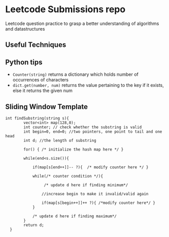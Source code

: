 # Leetcode Submissions repo
Leetcode question practice to grasp a better understanding of algorithms and datastructures
 
## Useful Techniques

##  Python tips
- `Counter(string)` returns a dictionary which holds number of occurrences of characters
- `dict.get(number, num)` returns the value pertaining to the key if it exists, else it returns the given num

## Sliding Window Template
```
int findSubstring(string s){
        vector<int> map(128,0);
        int counter; // check whether the substring is valid
        int begin=0, end=0; //two pointers, one point to tail and one  head
        int d; //the length of substring

        for() { /* initialize the hash map here */ }

        while(end<s.size()){

            if(map[s[end++]]-- ?){  /* modify counter here */ }

            while(/* counter condition */){ 
                 
                 /* update d here if finding minimum*/

                //increase begin to make it invalid/valid again
                
                if(map[s[begin++]]++ ?){ /*modify counter here*/ }
            }  

            /* update d here if finding maximum*/
        }
        return d;
  }
```